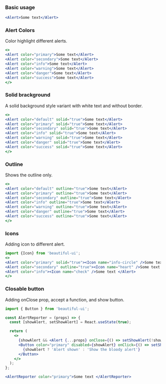 ### Basic usage

``` jsx
<Alert>Some text</Alert>

```


### Alert Colors

Color highlight different alerts.

``` jsx
<>
<Alert color="primary">Some text</Alert>
<Alert color="secondary">Some text</Alert>
<Alert color="info">Some text</Alert>
<Alert color="warning">Some text</Alert>
<Alert color="danger">Some text</Alert>
<Alert color="success">Some text</Alert>
</>
```

### Solid brackground

A solid background style variant with white text and without border.
``` jsx
<>
<Alert color="default" solid="true">Some text</Alert>
<Alert color="primary" solid="true">Some text</Alert>
<Alert color="secondary" solid="true">Some text</Alert>
<Alert color="info" solid="true">Some text</Alert>
<Alert color="warning" solid="true">Some text</Alert>
<Alert color="danger" solid="true">Some text</Alert>
<Alert color="success" solid="true">Some text</Alert>
</>
```


### Outline

Shows the outline only.
``` jsx
<>
<Alert color="default" outline="true">Some text</Alert>
<Alert color="primary" outline="true">Some text</Alert>
<Alert color="secondary" outline="true">Some text</Alert>
<Alert color="info" outline="true">Some text</Alert>
<Alert color="warning" outline="true">Some text</Alert>
<Alert color="danger" outline="true">Some text</Alert>
<Alert color="success" outline="true">Some text</Alert>
</>
```

### Icons

Adding icon to different alert.
``` jsx
import {Icon} from 'beautiful-ui';
<>
<Alert color="primary" solid="true"><Icon name="info-circle" />Some text </Alert>
<Alert color="secondary" outline="true"><Icon name="heart" />Some text </Alert>
<Alert color="info"><Icon name="check" />Some text </Alert>
</>
```

### Closable button

Adding onClose prop, accept a function, and show button.
``` jsx
import { Button } from 'beautiful-ui';

const AlertReporter = (props) => {
  const [showAlert, setShowAlert] = React.useState(true);

  return (
    <>
      {showAlert && <Alert {...props} onClose={() => setShowAlert(!showAlert)} />}
      <Button color="primary" disabled={showAlert} onClick={() => setShowAlert(!showAlert)}>
        {showAlert ? 'Alert shown' : 'Show the bloody alert'}
      </Button>
    </>
  );
};

<AlertReporter color="primary">Some text </AlertReporter>
```
